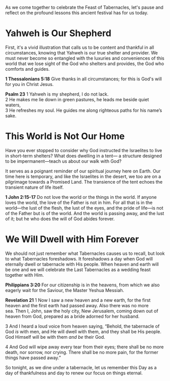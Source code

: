 
As we come together to celebrate the Feast of Tabernacles, let's pause and reflect on the profound lessons this ancient festival has for us today.

# Yahweh is Our Shepherd

First, it's a vivid illustration that calls us to be content and thankful in all circumstances, knowing that Yahweh is our true shelter and provider. We must never become so entangled with the luxuries and conveniences of this world that we lose sight of the God who shelters and provides, the God who comforts and guides.

**1 Thessalonians 5:18**
Give thanks in all circumstances; for this is God's will for you in Christ Jesus.

**Psalm 23**
1 Yahweh is my shepherd, I do not lack.  
2 He makes me lie down in green pastures, he leads me beside quiet waters,  
3 He refreshes my soul.  He guides me along righteous paths for his name’s sake.

# This World is Not Our Home
Have you ever stopped to consider why God instructed the Israelites to live in short-term shelters? What does dwelling in a tent— a structure designed to be impermanent—teach us about our walk with God?

It serves as a poignant reminder of our spiritual journey here on Earth. Our time here is temporary, and like the Israelites in the desert, we too are on a pilgrimage towards a Promised Land. The transience of the tent echoes the transient nature of life itself.

**1 John‬ ‭2:15-17‬**
Do not love the world or the things in the world. If anyone loves the world, the love of the Father is not in him. For all that is in the world—the lust of the flesh, the lust of the eyes, and the pride of life—is not of the Father but is of the world. And the world is passing away, and the lust of it; but he who does the will of God abides forever.

# We Will Dwell with Him Forever
We should not just remember what Tabernacles causes us to recall, but look to what Tabernacles foreshadows. It foreshadows a day when God will eternally dwell or tabernacle with His people. When heaven and earth will be one and we will celebrate the Last Tabernacles as a wedding feast together with Him.

**Philippians 3:20**
For our citizenship is in the heavens, from which we also eagerly wait for the Saviour, the Master Yeshua Messiah.

**Revelation 21**
1 Now I saw a new heaven and a new earth, for the first heaven and the first earth had passed away. Also there was no more sea. Then I, John, saw the holy city, New Jerusalem, coming down out of heaven from God, prepared as a bride adorned for her husband. 

3 And I heard a loud voice from heaven saying, “Behold, the tabernacle of God _is_ with men, and He will dwell with them, and they shall be His people. God Himself will be with them _and be_ their God. 

4 And God will wipe away every tear from their eyes; there shall be no more death, nor sorrow, nor crying. There shall be no more pain, for the former things have passed away.”

So tonight, as we dine under a tabernacle, let us remember this Day as a day of thankfulness and day to renew our focus on things eternal. 